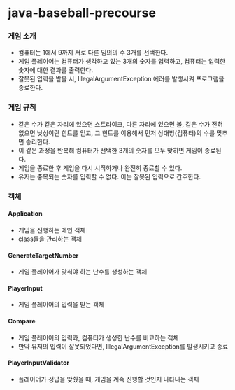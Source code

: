 # java-baseball-precourse

### 게임 소개

- 컴퓨터는 1에서 9까지 서로 다른 임의의 수 3개를 선택한다.
- 게임 플레이어는 컴퓨터가 생각하고 있는 3개의 숫자를 입력하고, 컴퓨터는 입력한 숫자에 대한 결과를 출력한다.
- 잘못된 입력을 받을 시, IllegalArgumentException 에러를 발생시켜 프로그램을 종료한다.

### 게임 규칙

- 같은 수가 같은 자리에 있으면 스트라이크, 다른 자리에 있으면 볼, 같은 수가 전혀 없으면 낫싱이란 힌트를 얻고, 그 힌트를 이용해서 먼저 상대방(컴퓨터)의 
  수를 맞추면 승리한다.
- 이 같은 과정을 반복해 컴퓨터가 선택한 3개의 숫자를 모두 맞히면 게임이 종료된다.
- 게임을 종료한 후 게임을 다시 시작하거나 완전히 종료할 수 있다.
- 유저는 중복되는 숫자를 입력할 수 없다. 이는 잘못된 입력으로 간주한다.

### 객체

#### Application
- 게임을 진행하는 메인 객체
- class들을 관리하는 객체

#### GenerateTargetNumber
-  게임 플레이어가 맞춰야 하는 난수를 생성하는 객체

#### PlayerInput
- 게임 플레이어의 입력을 받는 객체

#### Compare
- 게임 플레이어의 입력과, 컴퓨터가 생성한 난수를 비교하는 객체
- 만약 유저의 입력이 잘못되었다면, IllegalArgumentException를 발생시키고 종료

#### PlayerInputValidator

- 플레이어가 정답을 맞췄을 때, 게임을 계속 진행할 것인지 나타내는 객체
